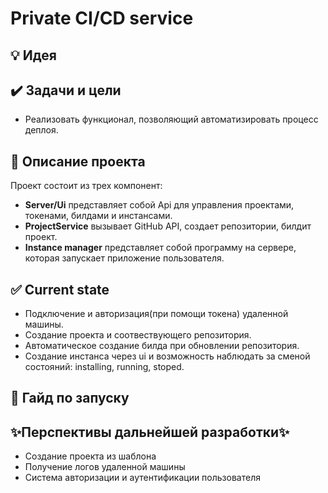 # Private CI/CD service

## 💡 Идея


## ✔️ Задачи и цели

 - Реализовать функционал, позволяющий автоматизировать процесс деплоя.

## 📖 Описание проекта

Проект состоит из трех компонент: 
- **Server/Ui** представляет собой Api для управления проектами, токенами, билдами и инстансами.
- **ProjectService** вызывает GitHub API, создает репозитории, билдит проект.
- **Instance manager** представляет собой программу на сервере, которая запускает приложение пользователя.

## ✅ Current state

- Подключение и авторизация(при помощи токена) удаленной машины.
- Создание проекта и соотвествующего репозитория.
- Автоматическое создание билда при обновлении репозитория.
- Создание инстанса через ui и возможность наблюдать за сменой состояний: installing, running, stoped.

## 🦮 Гайд по запуску





## ✨Перспективы дальнейшей разработки✨

- Создание проекта из шаблона
- Получение логов удаленной машины
- Система авторизации и аутентификации пользователя